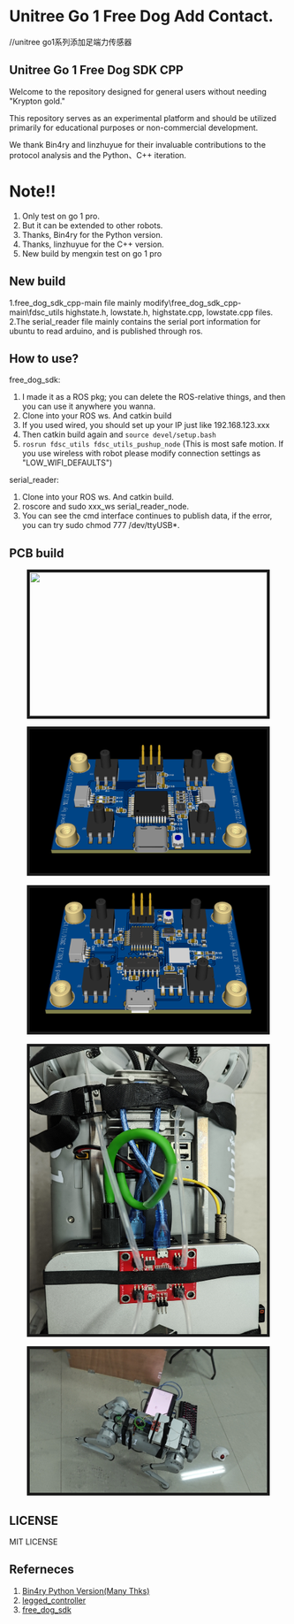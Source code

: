 # Unitree Go 1 Free Dog Add Contact. 
//unitree go1系列添加足端力传感器
## Unitree Go 1 Free Dog SDK CPP
Welcome to the repository designed for general users without needing "Krypton gold." 

This repository serves as an experimental platform and should be utilized primarily for educational purposes or non-commercial development. 

We thank Bin4ry and linzhuyue for their invaluable contributions to the protocol analysis and the Python、C++ iteration.

# Note!!
1. Only test on go 1 pro.
2. But it can be extended to other robots.
3. Thanks, Bin4ry for the Python version.
4. Thanks, linzhuyue for the C++ version.
5. New build by mengxin test on go 1 pro

## New build 
1.free_dog_sdk_cpp-main file mainly modify\free_dog_sdk_cpp-main\fdsc_utils highstate.h, lowstate.h, highstate.cpp, lowstate.cpp files.
2.The serial_reader file mainly contains the serial port information for ubuntu to read arduino, and is published through ros.

## How to use?
free_dog_sdk:
1. I made it as a ROS pkg; you can delete the ROS-relative things, and then you can use it anywhere you wanna.
2. Clone into your ROS ws. And catkin build
3. If you used wired, you should set up your IP just like 192.168.123.xxx
4. Then catkin build again and ```source devel/setup.bash```
5. ```rosrun fdsc_utils fdsc_utils_pushup_node``` (This is most safe motion. If you use wireless with robot please modify connection settings as "LOW_WIFI_DEFAULTS")

serial_reader:
1. Clone into your ROS ws. And catkin build.
2. roscore and sudo xxx_ws serial_reader_node.
3. You can see the cmd interface continues to publish data, if the error, you can try sudo chmod 777 /dev/ttyUSB*.

## PCB build
<p align = "center">
<img src="Pic/legged_control.gif" width = "430" height = "260" border="5" />
</p>
<p align = "center">
<img src="Pic/sensor_mega32u4.png" width = "430" height = "260" border="5" />
</p>
<p align = "center">
<img src="Pic/sensor_mega328p.png" width = "430" height = "260" border="5" />
</p>
<p align = "center">
<img src="Pic/sensor_install.jpg" width = "430" height = "520" border="5" />
</p>
<p align = "center">
<img src="Pic/go1_pro.jpg" width = "430" height = "260" border="5" />
</p>
   
## LICENSE
MIT LICENSE

## Referneces
1. [Bin4ry Python Version(Many Thks)](https://github.com/Bin4ry/free-dog-sdk/tree/main)
2. [legged_controller](https://github.com/qiayuanl/legged_control)
3. [free_dog_sdk](https://github.com/linzhuyue/free_dog_sdk_cpp)
